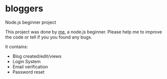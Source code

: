 # bloggers
Node.js beginner project

This project was done by [me](https://github.com/bilalig), a node.js beginner.
Please help me to improve the code or tell if you you found any bugs.

It contains:
  - Blog created/edit/views
  - Login System
  - Email verification
  - Password reset
